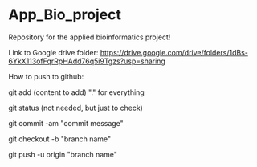 # App_Bio_project


Repository for the applied bioinformatics project! 


Link to Google drive folder: https://drive.google.com/drive/folders/1dBs-6YkX113ofFqrRpHAdd76q5i9Tgzs?usp=sharing


How to push to github:

git add (content to add) "." for everything

git status (not needed, but just to check)

git commit -am "commit message"

git checkout -b "branch name"

git push -u origin "branch name"

